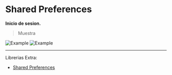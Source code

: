 # Shared Preferences
**Inicio de sesion.**

>Muestra

![Example](https://github.com/MariaDelCarmenHernandezDiaz/SharedSesion/blob/master/1.jpg "Shared")
![Example](https://github.com/MariaDelCarmenHernandezDiaz/SharedSesion/blob/master/2.jpg "Shared")

***


Librerias Extra:
- [Shared Preferences](https://pub.dev/packages/shared_preferences)
